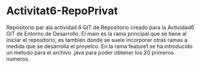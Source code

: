 # Activitat6-RepoPrivat
Repositorio par ala actividad 6 GIT de 
Repositorio creado para la Actividad6 GIT de Entorno de Desarrollo.
El main es la rama principal que se tiene al iniciar el repositorio, es tambien donde se suele incorporar otras ramas a medida que se desarrolla el proyetco.
En la rama feature1 se ha introducido un metodo para el archivo .java para poder obtener los 20 primeros numeros.
